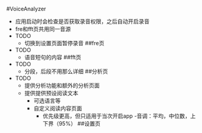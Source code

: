 #VoiceAnalyzer
- 应用启动时会检查是否获取录音权限，之后自动开启录音
- fre和fft页共用同一音源
- TODO
	- 切换到设置页面暂停录音
##fre页
- TODO
	- 语音短句的内容
##fft页
- TODO
	- 分段，后段不用那么详细
##分析页
- TODO
	- 提供分析功能和额外的分析页面
	- 提供提供预设阅读文本
		- 可选语言等
		-  自定义阅读内容页面
			- 优先级更高，但只适用于当次开启app
	-音调：平均，中位数，上下界（95%）
##设置页
